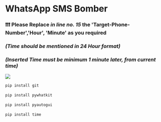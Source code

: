 <h1> WhatsApp SMS Bomber</h1>

<h3>❗❗❗ Please Replace <i>in line no. 15</i> the 'Target-Phone-Number','Hour', 'Minute' as you required <h3>
<h3><i> (Time should be mentioned in 24 Hour format) </i></h3>
<h3><i> (Inserted Time must be minimum 1 minute later, from current time) </i></h3>


<img src="https://user-images.githubusercontent.com/73097560/115834477-dbab4500-a447-11eb-908a-139a6edaec5c.gif"> </a>

`pip install git`
<br><br>
`pip install pywhatkit`
<br><br>
`pip install pyautogui`
<br><br>
`pip install time`
